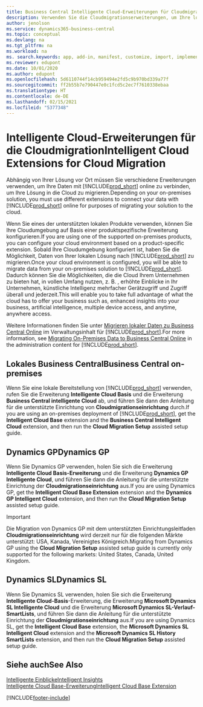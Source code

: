 ```yaml
---
title: Business Central Intelligente Cloud-Erweiterungen für Cloudmigration | Microsoft-Dokumentation
description: Verwenden Sie die Cloudmigrationserweiterungen, um Ihre lokalen Daten zu Business Central online zu migrieren. Diese Erweiterungen verschieben Ihre lokalen Daten in die Cloud, sodass Sie Business Central online mit Ihren vorhandenen Daten verwenden können.
author: jenolson
ms.service: dynamics365-business-central
ms.topic: conceptual
ms.devlang: na
ms.tgt_pltfrm: na
ms.workload: na
ms. search.keywords: app, add-in, manifest, customize, import, implement
ms.reviewer: edupont
ms.date: 10/01/2020
ms.author: edupont
ms.openlocfilehash: 5d6110744f14cb959494e2fd5c9b970bd339a77f
ms.sourcegitcommit: ff2b55b7e790447e0c1fcd5c2ec7f7610338ebaa
ms.translationtype: HT
ms.contentlocale: de-DE
ms.lasthandoff: 02/15/2021
ms.locfileid: "5377348"
---
```

# <a name="intelligent-cloud-extensions-for-cloud-migration"></a><span data-ttu-id="44568-104">Intelligente Cloud-Erweiterungen für die Cloudmigration</span><span class="sxs-lookup"><span data-stu-id="44568-104">Intelligent Cloud Extensions for Cloud Migration</span></span>

<span data-ttu-id="44568-105">Abhängig von Ihrer Lösung vor Ort müssen Sie verschiedene Erweiterungen verwenden, um Ihre Daten mit [!INCLUDE[prod_short](includes/prod_short.md)] online zu verbinden, um Ihre Lösung in die Cloud zu migrieren.</span><span class="sxs-lookup"><span data-stu-id="44568-105">Depending on your on-premises solution, you must use different extensions to connect your data with [!INCLUDE[prod_short](includes/prod_short.md)] online for purposes of migrating your solution to the cloud.</span></span>  

<span data-ttu-id="44568-106">Wenn Sie eines der unterstützten lokalen Produkte verwenden, können Sie Ihre Cloudumgebung auf Basis einer produktspezifische Erweiterung konfigurieren.</span><span class="sxs-lookup"><span data-stu-id="44568-106">If you are using one of the supported on-premises products, you can configure your cloud environment based on a product-specific extension.</span></span> <span data-ttu-id="44568-107">Sobald Ihre Cloudumgebung konfiguriert ist, haben Sie die Möglichkeit, Daten von Ihrer lokalen Lösung nach [!INCLUDE[prod_short](includes/prod_short.md)] zu migrieren.</span><span class="sxs-lookup"><span data-stu-id="44568-107">Once your cloud environment is configured, you will be able to migrate data from your on-premises solution to [!INCLUDE[prod_short](includes/prod_short.md)].</span></span> <span data-ttu-id="44568-108">Dadurch können Sie die Möglichkeiten, die die Cloud Ihrem Unternehmen zu bieten hat, in vollen Umfang nutzen, z. B. , erhöhte Einblicke in Ihr Unternehmen, künstliche Intelligenz mehrfacher Gerätzugriff und Zugriff überall und jederzeit.</span><span class="sxs-lookup"><span data-stu-id="44568-108">This will enable you to take full advantage of what the cloud has to offer your business such as, enhanced insights into your business, artificial intelligence, multiple device access, and anytime, anywhere access.</span></span>  

<span data-ttu-id="44568-109">Weitere Informationen finden Sie unter [Migrieren lokaler Daten zu Business Central Online](/dynamics365/business-central/dev-itpro/administration/migrate-data) im Verwaltungsinhalt für [!INCLUDE[prod_short](includes/prod_short.md)].</span><span class="sxs-lookup"><span data-stu-id="44568-109">For more information, see [Migrating On-Premises Data to Business Central Online](/dynamics365/business-central/dev-itpro/administration/migrate-data) in the administration content for [!INCLUDE[prod_short](includes/prod_short.md)].</span></span>  

## <a name="business-central-on-premises"></a><span data-ttu-id="44568-110">Lokales Business Central</span><span class="sxs-lookup"><span data-stu-id="44568-110">Business Central on-premises</span></span>

<span data-ttu-id="44568-111">Wenn Sie eine lokale Bereitstellung von [!INCLUDE[prod_short](includes/prod_short.md)] verwenden, rufen Sie die Erweiterung **Intelligente Cloud Basis** und die Erweiterung **Business Central intelligente Cloud** ab, und führen Sie dann den Anleitung für die unterstützte Einrichtung von **Cloudmigrationseinrichtung** durch.</span><span class="sxs-lookup"><span data-stu-id="44568-111">If you are using an on-premises deployment of [!INCLUDE[prod_short](includes/prod_short.md)], get the **Intelligent Cloud Base** extension and the **Business Central Intelligent Cloud** extension, and then run the **Cloud Migration Setup** assisted setup guide.</span></span>  

## <a name="dynamics-gp"></a><span data-ttu-id="44568-112">Dynamics GP</span><span class="sxs-lookup"><span data-stu-id="44568-112">Dynamics GP</span></span>

<span data-ttu-id="44568-113">Wenn Sie Dynamics GP verwenden, holen Sie sich die Erweiterung **Intelligente Cloud Basis-Erweiterung** und die Erweiterung **Dynamics GP Intelligente Cloud**, und führen Sie dann die Anleitung für die unterstützte Einrichtung der **Cloudmigrationseinrichtung** aus.</span><span class="sxs-lookup"><span data-stu-id="44568-113">If you are using Dynamics GP,  get the **Intelligent Cloud Base Extension** extension and the **Dynamics GP Intelligent Cloud** extension, and then run the **Cloud Migration Setup** assisted setup guide.</span></span>  

> [!IMPORTANT]
> <span data-ttu-id="44568-114">Die Migration von Dynamics GP mit dem unterstützten Einrichtungsleitfaden **Cloudmigrationseinrichtung** wird derzeit nur für die folgenden Märkte unterstützt: USA, Kanada, Vereinigtes Königreich.</span><span class="sxs-lookup"><span data-stu-id="44568-114">Migrating from Dynamics GP using the **Cloud Migration Setup** assisted setup guide is currently only supported for the following markets: United States, Canada, United Kingdom.</span></span>

## <a name="dynamics-sl"></a><span data-ttu-id="44568-115">Dynamics SL</span><span class="sxs-lookup"><span data-stu-id="44568-115">Dynamics SL</span></span>

<span data-ttu-id="44568-116">Wenn Sie Dynamics SL verwenden, holen Sie sich die Erweiterung **Intelligente Cloud-Basis**-Erweiterung, die Erweiterung **Microsoft Dynamics SL Intelligente Cloud** und die Erweiterung **Microsoft Dynamics SL-Verlauf-SmartLists**, und führen Sie dann die Anleitung für die unterstützte Einrichtung der **Cloudmigrationseinrichtung** aus.</span><span class="sxs-lookup"><span data-stu-id="44568-116">If you are using Dynamics SL, get the **Intelligent Cloud Base** extension, the **Microsoft Dynamics SL Intelligent Cloud** extension and the **Microsoft Dynamics SL History SmartLists** extension, and then run the **Cloud Migration Setup** assisted setup guide.</span></span>  

## <a name="see-also"></a><span data-ttu-id="44568-117">Siehe auch</span><span class="sxs-lookup"><span data-stu-id="44568-117">See Also</span></span>

[<span data-ttu-id="44568-118">Intelligente Einblicke</span><span class="sxs-lookup"><span data-stu-id="44568-118">Intelligent Insights</span></span>](about-intelligent-cloud.md)  
[<span data-ttu-id="44568-119">Intelligente Cloud Base-Erweiterung</span><span class="sxs-lookup"><span data-stu-id="44568-119">Intelligent Cloud Base Extension</span></span>](ui-extensions-intelligent-cloud.md)  


[!INCLUDE[footer-include](includes/footer-banner.md)]